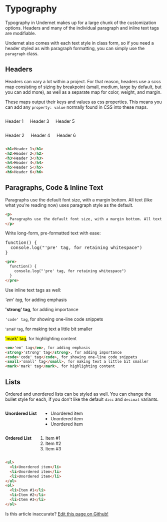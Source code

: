 # Typography

Typography in Undernet makes up for a large chunk of the customization options. Headers and many of the individual paragraph and inline text tags are modifiable.

Undernet also comes with each text style in class form, so if you need a header styled as with paragraph formatting, you can simply use the `paragraph` class.

## Headers

Headers can vary a lot within a project. For that reason, headers use a scss map consisting of sizing by breakpoint (small, medium, large by default, but you can add more), as well as a separate map for color, weight, and margin.

These maps output their keys and values as css properties. This means you can add any `property: value` normally found in CSS into these maps.

<div class="row">
  <div class="xsmall-12 medium-6 columns">
    <p class="h1">Header 1</p>
    <p class="h3">Header 3</p>
    <p class="h5">Header 5</p>
  </div>
  <div class="xsmall-12 medium-6 columns">
    <p class="h2">Header 2</p>
    <p class="h4">Header 4</p>
    <p class="h6">Header 6</p>
  </div>
</div>

```html
<h1>Header 1</h1>
<h2>Header 2</h2>
<h3>Header 3</h3>
<h4>Header 4</h4>
<h5>Header 5</h5>
<h6>Header 6</h6>
```

## Paragraphs, Code & Inline Text

Paragraphs use the default font size, with a margin bottom. All text (like what you're reading now) uses paragraph style as the default.

```html
<p>
  Paragraphs use the default font size, with a margin bottom. All text (like what you're reading now) uses paragraph style as the default. Just a regular old paragraph. I debated using a lorem ipsum generator here, but I think typing out coherent thoughts is on the upswing.
</p>
```

Write long-form, pre-formatted text with ease:

<pre>
function() {
  console.log("'pre' tag, for retaining whitespace")
}
</pre>

```html
<pre>
  function() {
    console.log("'pre' tag, for retaining whitespace")
  }
</pre>
```

Use inline text tags as well:

<p><em>'em' tag</em>, for adding emphasis</p>
<p><strong>'strong' tag</strong>, for adding importance</p>
<p><code>'code' tag</code>, for showing one-line code snippets</p>
<p><small>'small' tag</small>, for making text a little bit smaller</p>
<p><mark>'mark' tag</mark>, for highlighting content</p>

```html
<em>'em' tag</em>, for adding emphasis
<strong>'strong' tag</strong>, for adding importance
<code>'code' tag</code>, for showing one-line code snippets
<small>'small' tag</small>, for making text a little bit smaller
<mark>'mark' tag</mark>, for highlighting content
```

## Lists

Ordered and unordered lists can be styled as well. You can change the bullet style for each, if you don't like the default `disc` and `decimal` variants.

<div class="row">
  <div class="xsmall-12 medium-6 columns">
    <p><strong>Unordered List</strong></p>
    <ul>
      <li>Unordered item</li>
      <li>Unordered item</li>
      <li>Unordered item</li>
    </ul>
  </div>
  <div class="xsmall-12 medium-6 columns">
    <p><strong>Ordered List</strong></p>
    <ol>
      <li>Item #1</li>
      <li>Item #2</li>
      <li>Item #3</li>
    </ol>
  </div>
</div>

```html
<ul>
  <li>Unordered item</li>
  <li>Unordered item</li>
  <li>Unordered item</li>
</ul>
<ol>
  <li>Item #1</li>
  <li>Item #2</li>
  <li>Item #3</li>
</ol>
```

<p class="has-right-text">Is this article inaccurate? <a href="https://github.com/geotrev/undernet/tree/master/docs/typography.md">Edit this page on Github!</a></p>
